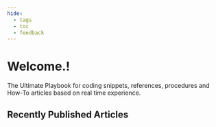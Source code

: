 ```yaml
---
hide:
  - tags
  - toc
  - feedback
---
```


# Welcome.!

The Ultimate Playbook for coding snippets, references, procedures and How-To articles based on real time experience.


## Recently Published Articles

<!-- material/tags { include: [Latest] } -->
